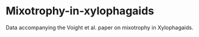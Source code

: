 # Mixotrophy-in-xylophagaids
Data accompanying the Voight et al. paper on mixotrophy in Xylophagaids.
